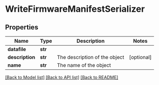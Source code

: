 # WriteFirmwareManifestSerializer

## Properties
Name | Type | Description | Notes
------------ | ------------- | ------------- | -------------
**datafile** | **str** |  | 
**description** | **str** | The description of the object | [optional] 
**name** | **str** | The name of the object | 

[[Back to Model list]](../README.md#documentation-for-models) [[Back to API list]](../README.md#documentation-for-api-endpoints) [[Back to README]](../README.md)


